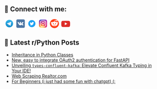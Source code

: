 ## 🔎 Connect with me:
[<img src="https://github.com/bullbesh/bullbesh/blob/main/images/Telegram.png" width="32" height="32" />](https://t.me/bullbesh)
[<img src="https://github.com/bullbesh/bullbesh/blob/main/images/VK.png" width="32" height="32" />](https://vk.com/bullbesh)
[<img src="https://github.com/bullbesh/bullbesh/blob/main/images/Twitter.png" width="32" height="32" />](https://twitter.com/bullbesh1)
[<img src="https://github.com/bullbesh/bullbesh/blob/main/images/Instagram.png" width="32" height="32" />](https://www.instagram.com/bullbesh)
[<img src="https://github.com/bullbesh/bullbesh/blob/main/images/Reddit.png" width="32" height="32" />](https://www.reddit.com/user/bullbesh)
[<img src="https://github.com/bullbesh/bullbesh/blob/main/images/YouTube.png" width="32" height="32" />](https://www.youtube.com/channel/UCtfjRs6uzgq5mfm8S06WTcg)

## 📕 Latest r/Python Posts
<!-- BLOG-POST-LIST:START -->
- [Inheritance in Python Classes](https://www.reddit.com/r/Python/comments/15wocve/inheritance_in_python_classes/)
- [New, easy to integrate OAuth2 authentication for FastAPI](https://www.reddit.com/r/Python/comments/15wn1vr/new_easy_to_integrate_oauth2_authentication_for/)
- [Unveiling `types-confluent-kafka`: Elevate Confluent Kafka Typing in Your IDE!](https://www.reddit.com/r/Python/comments/15wkch9/unveiling_typesconfluentkafka_elevate_confluent/)
- [Web Scraping Realtor.com](https://www.reddit.com/r/Python/comments/15whvvb/web_scraping_realtorcom/)
- [For Beginners &lpar;i just had some fun with chatgpt&rpar; &lpar;:](https://www.reddit.com/r/Python/comments/15wgbr0/for_beginners_i_just_had_some_fun_with_chatgpt/)
<!-- BLOG-POST-LIST:END -->
